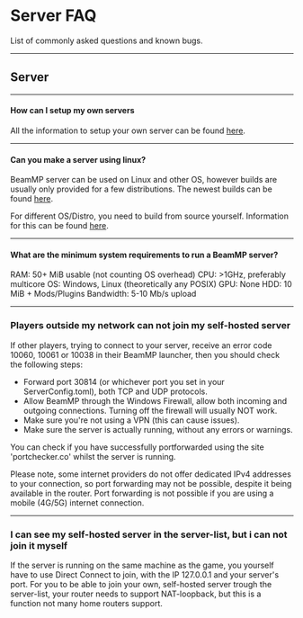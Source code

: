 # Server FAQ
List of commonly asked questions and known bugs.

---
## **Server**

---
#### **How can I setup my own servers**

All the information to setup your own server can be found [here](https://docs.beammp.com/server/create-a-server/).

---
#### **Can you make a server using linux?**

BeamMP server can be used on Linux and other OS, however builds are usually only provided for a few distributions. The newest builds can be found [here](https://github.com/BeamMP/BeamMP-Server/releases).

For different OS/Distro, you need to build from source yourself. Information for this can be found [here](https://github.com/BeamMP/BeamMP-Server#build-instructions).

---
#### **What are the minimum system requirements to run a BeamMP server?**

RAM: 50+ MiB usable (not counting OS overhead)
CPU: >1GHz, preferably multicore
OS: Windows, Linux (theoretically any POSIX)
GPU: None
HDD: 10 MiB + Mods/Plugins
Bandwidth: 5-10 Mb/s upload

---
### **Players outside my network can not join my self-hosted server**

If other players, trying to connect to your server, receive an error code 10060, 10061 or 10038 in their BeamMP launcher, then you should check the following steps:

- Forward port 30814 (or whichever port you set in your ServerConfig.toml), both TCP and UDP protocols.
- Allow BeamMP through the Windows Firewall, allow both incoming and outgoing connections. Turning off the firewall will usually NOT work.
- Make sure you're not using a VPN (this can cause issues).
- Make sure the server is actually running, without any errors or warnings.

You can check if you have successfully portforwarded using the site 'portchecker.co' whilst the server is running.

Please note, some internet providers do not offer dedicated IPv4 addresses to your connection, so port forwarding may not be possible, despite it being available in the router.
Port forwarding is not possible if you are using a mobile (4G/5G) internet connection.

---
### **I can see my self-hosted server in the server-list, but i can not join it myself**

If the server is running on the same machine as the game, you yourself have to use Direct Connect to join, with the IP 127.0.0.1 and your server's port.
For you to be able to join your own, self-hosted server trough the server-list, your router needs to support NAT-loopback, but this is a function not many home routers support.
